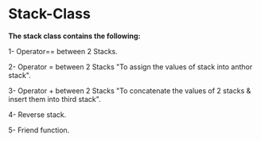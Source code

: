 # Stack-Class
**The stack class contains the following:**

1- Operator== between 2 Stacks.

2- Operator = between 2 Stacks "To assign the values of stack into anthor stack".

3- Operator + between 2 Stacks "To concatenate the values of 2 stacks & insert them into third stack".

4- Reverse stack.

5- Friend function.
